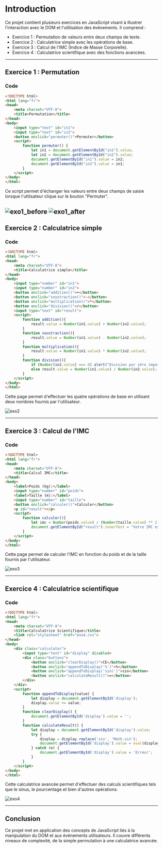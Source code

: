 # Introduction

Ce projet contient plusieurs exercices en JavaScript visant à illustrer l'interaction avec le DOM et l'utilisation des événements. Il comprend :

- Exercice 1 : Permutation de valeurs entre deux champs de texte.
- Exercice 2 : Calculatrice simple avec les opérations de base.
- Exercice 3 : Calcul de l'IMC (Indice de Masse Corporelle).
- Exercice 4 : Calculatrice scientifique avec des fonctions avancées.

---

## Exercice 1 : Permutation

### Code
```html
<!DOCTYPE html>
<html lang="fr">
<head>
    <meta charset="UTF-8">
    <title>Permutation</title>
</head>
<body>
    <input type="text" id="in1">
    <input type="text" id="in2">
    <button onclick="permuter()">Permuter</button>
    <script>
        function permuter() {
            let in1 = document.getElementById("in1").value;
            let in2 = document.getElementById("in2").value;
            document.getElementById("in1").value = in2;
            document.getElementById("in2").value = in1;
        }
    </script>
</body>
</html>
```

Ce script permet d'échanger les valeurs entre deux champs de saisie lorsque l'utilisateur clique sur le bouton "Permuter".

![exo1_before](images/exo1_before.png)
![exo1_after](images/exo1_after.png)
---

## Exercice 2 : Calculatrice simple

### Code
```html
<!DOCTYPE html>
<html lang="fr">
<head>
    <meta charset="UTF-8">
    <title>Calculatrice simple</title>
</head>
<body>
    <input type="number" id="in1">
    <input type="number" id="in2">
    <button onclick="addition()">+</button>
    <button onclick="soustraction()">-</button>
    <button onclick="multiplication()">*</button>
    <button onclick="division()">/</button>
    <input type="text" id="result">
    <script>
        function addition(){
            result.value = Number(in1.value) + Number(in2.value);
        }
        function soustraction(){
            result.value = Number(in1.value) - Number(in2.value);
        }
        function multiplication(){
            result.value = Number(in1.value) * Number(in2.value);
        }
        function division(){
            if (Number(in2.value) === 0) alert("Division par zéro impossible");
            else result.value = Number(in1.value) / Number(in2.value);
        }
    </script>
</body>
</html>
```
Cette page permet d'effectuer les quatre opérations de base en utilisant deux nombres fournis par l'utilisateur.

![exo2](images/exo2.png)

---

## Exercice 3 : Calcul de l'IMC

### Code
```html
<!DOCTYPE html>
<html lang="fr">
<head>
    <meta charset="UTF-8">
    <title>Calcul IMC</title>
</head>
<body>
    <label>Poids (kg):</label>
    <input type="number" id="poids">
    <label>Taille (m):</label>
    <input type="number" id="taille">
    <button onclick="calculer()">Calculer</button>
    <p id="result"></p>
    <script>
        function calculer(){
            let imc = Number(poids.value) / (Number(taille.value) ** 2);
            document.getElementById("result").innerText = "Votre IMC est de " + imc.toFixed(2);
        }
    </script>
</body>
</html>
```
Cette page permet de calculer l'IMC en fonction du poids et de la taille fournis par l'utilisateur.

![exo3](images/exo3.png)

---

## Exercice 4 : Calculatrice scientifique

### Code
```html
<!DOCTYPE html>
<html lang="fr">
<head>
    <meta charset="UTF-8">
    <title>Calculatrice Scientifique</title>
    <link rel="stylesheet" href="exo4.css">
</head>
<body>
    <div class="calculator">
        <input type="text" id="display" disabled>
        <div class="buttons">
            <button onclick="clearDisplay()">CE</button>
            <button onclick="appendToDisplay('%')">%</button>
            <button onclick="appendToDisplay('sin(')">sin</button>
            <button onclick="calculateResult()">=</button>
        </div>
    </div>
    <script>
        function appendToDisplay(value) {
            let display = document.getElementById('display');
            display.value += value;
        }
        function clearDisplay() {
            document.getElementById('display').value = '';
        }
        function calculateResult() {
            let display = document.getElementById('display').value;
            try {
                display = display.replace('sin', 'Math.sin');
                document.getElementById('display').value = eval(display);
            } catch (e) {
                document.getElementById('display').value = 'Erreur';
            }
        }
    </script>
</body>
</html>
```
Cette calculatrice avancée permet d'effectuer des calculs scientifiques tels que le sinus, le pourcentage et bien d'autres opérations.

![exo4](images/exo4.png)

---

## Conclusion

Ce projet met en application des concepts de JavaScript liés à la manipulation du DOM et aux événements utilisateurs. Il couvre différents niveaux de complexité, de la simple permutation à une calculatrice avancée.
